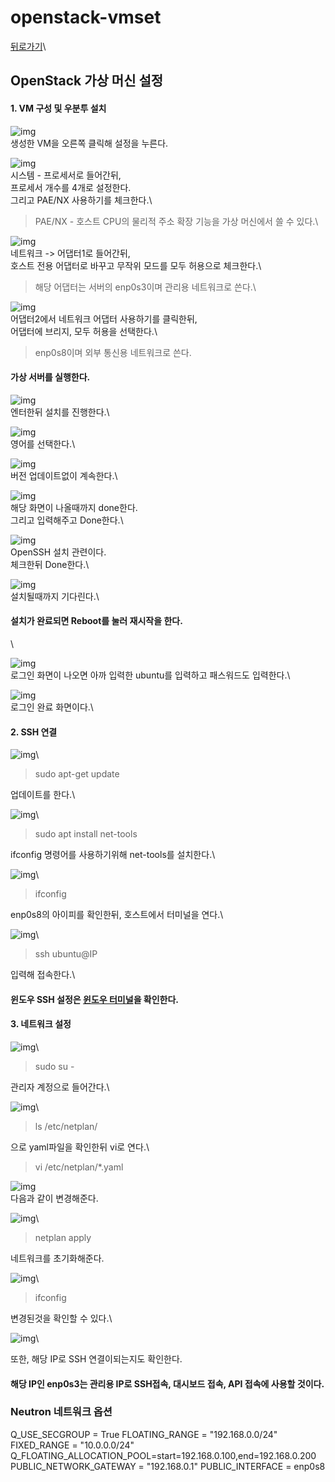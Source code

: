# openstack-vmset

[뒤로가기](../../)\


## OpenStack 가상 머신 설정

#### 1. VM 구성 및 우분투 설치

![img](../Img/openstack3.png)\
생성한 VM을 오른쪽 클릭해 설정을 누른다.

![img](../Img/openstack4.png)\
시스템 - 프로세서로 들어간뒤,\
프로세서 개수를 4개로 설정한다.\
그리고 PAE/NX 사용하기를 체크한다.\


> PAE/NX - 호스트 CPU의 물리적 주소 확장 기능을 가상 머신에서 쓸 수 있다.\
>

![img](../Img/openstack5.png)\
네트워크 -> 어댑터1로 들어간뒤,\
호스트 전용 어댑터로 바꾸고 무작위 모드를 모두 허용으로 체크한다.\


> 해당 어댑터는 서버의 enp0s3이며 관리용 네트워크로 쓴다.\
>

![img](../Img/openstack6.png)\
어댑터2에서 네트워크 어댑터 사용하기를 클릭한뒤,\
어댑터에 브리지, 모두 허용을 선택한다.\


> enp0s8이며 외부 통신용 네트워크로 쓴다.

#### 가상 서버를 실행한다.

![img](../Img/openstack7.png)\
엔터한뒤 설치를 진행한다.\


![img](../Img/openstack8.png)\
영어를 선택한다.\


![img](../Img/openstack9.png)\
버전 업데이트없이 계속한다.\


![img](../Img/openstack11.png)\
해당 화면이 나올때까지 done한다.\
그리고 입력해주고 Done한다.\


![img](../Img/openstack12.png)\
OpenSSH 설치 관련이다.\
체크한뒤 Done한다.\


![img](../Img/openstack13.png)\
설치될때까지 기다린다.\


#### 설치가 완료되면 Reboot를 눌러 재시작을 한다.

\


![img](../Img/openstack14.png)\
로그인 화면이 나오면 아까 입력한 ubuntu를 입력하고 패스워드도 입력한다.\


![img](../Img/openstack15.png)\
로그인 완료 화면이다.\


#### 2. SSH 연결

![img](../Img/openstack17.png)\


> sudo apt-get update

업데이트를 한다.\


![img](../Img/openstack16.png)\


> sudo apt install net-tools

ifconfig 명령어를 사용하기위해 net-tools를 설치한다.\


![img](../Img/openstack18.png)\


> ifconfig

enp0s8의 아이피를 확인한뒤, 호스트에서 터미널을 연다.\


![img](../Img/openstack19.png)\


> ssh ubuntu@IP

입력해 접속한다.\


#### 윈도우 SSH 설정은 [윈도우 터미널](터미널.md)을 확인한다.

#### 3. 네트워크 설정

![img](../Img/openstack20.png)\


> sudo su -

관리자 계정으로 들어간다.\


![img](../Img/openstack21.png)\


> ls /etc/netplan/

으로 yaml파일을 확인한뒤 vi로 연다.\


> vi /etc/netplan/\*.yaml

![img](../Img/openstack23.png)\
다음과 같이 변경해준다.

![img](../Img/openstack24.png)\


> netplan apply

네트워크를 초기화해준다.

![img](../Img/openstack25.png)\


> ifconfig

변경된것을 확인할 수 있다.\


![img](../Img/openstack26.png)\


또한, 해당 IP로 SSH 연결이되는지도 확인한다.

#### 해당 IP인 enp0s3는 관리용 IP로 SSH접속, 대시보드 접속, API 접속에 사용할 것이다.

### Neutron 네트워크 옵션

Q\_USE\_SECGROUP = True FLOATING\_RANGE = "192.168.0.0/24" FIXED\_RANGE = "10.0.0.0/24" Q\_FLOATING\_ALLOCATION\_POOL=start=192.168.0.100,end=192.168.0.200 PUBLIC\_NETWORK\_GATEWAY = "192.168.0.1" PUBLIC\_INTERFACE = enp0s8
